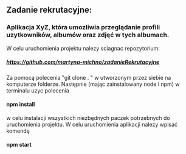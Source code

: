 ## Zadanie rekrutacyjne:
### Aplikacja XyZ, która umozliwia przeglądanie profili uzytkowników, albumów oraz zdjęć w tych albumach.
W celu uruchomienia projektu nalezy sciagnac repozytorium:
##### https://github.com/martyna-michno/zadanieRekrutacyjne
Za pomocą polecenia "git clone <url> . " w utworzonym przez siebie na komputerze folderze.
Następnie (mając zainstalowany node i npm) w terminalu uzyc polecenia
#### npm install
w celu instalacji wszystkich niezbędnych paczek potrzebnych do uruchomienia projektu. 
W celu uruchomienia aplikacji nalezy wpisać komendę
#### npm start
